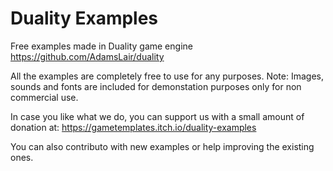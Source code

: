 # Duality Examples
Free examples made in Duality game engine https://github.com/AdamsLair/duality

All the examples are completely free to use for any purposes. Note: Images, sounds and fonts are included for demonstation purposes only for non commercial use.

In case you like what we do, you can support us with a small amount of donation at: https://gametemplates.itch.io/duality-examples

You can also contributo with new examples or help improving the existing ones.
